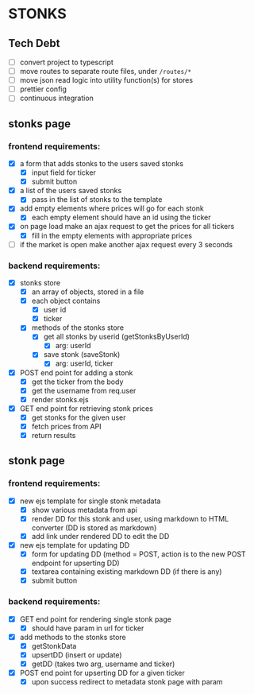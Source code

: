 # STONKS

## Tech Debt

- [ ] convert project to typescript
- [ ] move routes to separate route files, under `/routes/*`
- [ ] move json read logic into utility function(s) for stores
- [ ] prettier config
- [ ] continuous integration

## stonks page

### frontend requirements:

- [x] a form that adds stonks to the users saved stonks
  - [x] input field for ticker
  - [x] submit button
- [x] a list of the users saved stonks
  - [x] pass in the list of stonks to the template
- [x] add empty elements where prices will go for each stonk
  - [x] each empty element should have an id using the ticker
- [x] on page load make an ajax request to get the prices for all tickers
  - [x] fill in the empty elements with appropriate prices
- [ ] if the market is open make another ajax request every 3 seconds

### backend requirements:

- [x] stonks store
  - [x] an array of objects, stored in a file
  - [x] each object contains
    - [x] user id
    - [x] ticker
  - [x] methods of the stonks store
    - [x] get all stonks by userid (getStonksByUserId)
      - [x] arg: userId
    - [x] save stonk (saveStonk)
      - [x] arg: userId, ticker
- [x] POST end point for adding a stonk
  - [x] get the ticker from the body
  - [x] get the username from req.user
  - [x] render stonks.ejs
- [x] GET end point for retrieving stonk prices
  - [x] get stonks for the given user
  - [x] fetch prices from API
  - [x] return results

## stonk page

### frontend requirements:

- [x] new ejs template for single stonk metadata
  - [x] show various metadata from api
  - [x] render DD for this stonk and user, using markdown to HTML converter (DD is stored as markdown)
  - [x] add link under rendered DD to edit the DD
- [x] new ejs template for updating DD
  - [x] form for updating DD (method = POST, action is to the new POST endpoint for upserting DD)
  - [x] textarea containing existing markdown DD (if there is any)
  - [x] submit button

### backend requirements:

- [x] GET end point for rendering single stonk page
  - [x] should have param in url for ticker
- [x] add methods to the stonks store
  - [x] getStonkData
  - [x] upsertDD (insert or update)
  - [x] getDD (takes two arg, username and ticker)
- [x] POST end point for upserting DD for a given ticker
  - [x] upon success redirect to metadata stonk page with param
